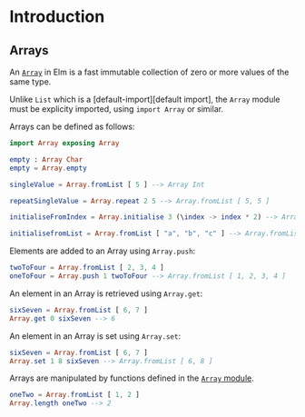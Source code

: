 # Introduction

## Arrays

An [`Array`][array] in Elm is a fast immutable collection of zero or more values of the same type.

Unlike `List` which is a [default-import][default import], the `Array` module must be explicity imported, using `import Array` or similar.

Arrays can be defined as follows:

```elm
import Array exposing Array

empty : Array Char
empty = Array.empty

singleValue = Array.fromList [ 5 ] --> Array Int

repeatSingleValue = Array.repeat 2 5 --> Array.fromList [ 5, 5 ]

initialiseFromIndex = Array.initialise 3 (\index -> index * 2) --> Array.fromList [ 0, 2, 4 ]

initialisefromList = Array.fromList [ "a", "b", "c" ] --> Array.fromList [ "a", "b", "c" ]
```

Elements are added to an Array using `Array.push`:

```elm
twoToFour = Array.fromList [ 2, 3, 4 ]
oneToFour = Array.push 1 twoToFour --> Array.fromList [ 1, 2, 3, 4 ]
```

An element in an Array is retrieved using `Array.get`:

```elm
sixSeven = Array.fromList [ 6, 7 ]    
Array.get 0 sixSeven --> 6
```

An element in an Array is set using `Array.set`:

```elm
sixSeven = Array.fromList [ 6, 7 ]
Array.set 1 8 sixSeven --> Array.fromList [ 6, 8 ]
```

Arrays are manipulated by functions defined in the [`Array` module][array-module].

```elm
oneTwo = Array.fromList [ 1, 2 ]
Array.length oneTwo --> 2
```

[array]: https://elmprogramming.com/array.html
[array-module]: https://package.elm-lang.org/packages/elm/core/latest/Array
[default-imports]: https://github.com/elm/core#default-imports
